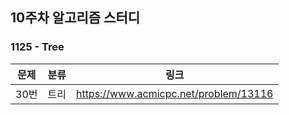 ## 10주차 알고리즘 스터디  


### 1125 - Tree

|문제|분류|링크|
|---|---|---|
|30번|트리|https://www.acmicpc.net/problem/13116|

